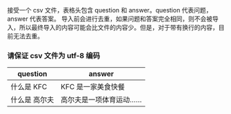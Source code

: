 接受一个 csv 文件，表格头包含 question 和 answer。question 代表问题，answer 代表答案。
导入前会进行去重，如果问题和答案完全相同，则不会被导入，所以最终导入的内容可能会比文件的内容少。但是，对于带有换行的内容，目前无法去重。

### 请保证 csv 文件为 utf-8 编码

| question | answer       |
|----------|--------------|
| 什么是 KFC  | KFC 是一家美食快餐  |
| 什么是 高尔夫  | 高尔夫是一项体育运动…… |
